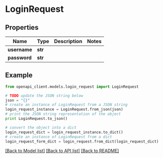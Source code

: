 # LoginRequest


## Properties
Name | Type | Description | Notes
------------ | ------------- | ------------- | -------------
**username** | **str** |  | 
**password** | **str** |  | 

## Example

```python
from openapi_client.models.login_request import LoginRequest

# TODO update the JSON string below
json = "{}"
# create an instance of LoginRequest from a JSON string
login_request_instance = LoginRequest.from_json(json)
# print the JSON string representation of the object
print LoginRequest.to_json()

# convert the object into a dict
login_request_dict = login_request_instance.to_dict()
# create an instance of LoginRequest from a dict
login_request_form_dict = login_request.from_dict(login_request_dict)
```
[[Back to Model list]](../README.md#documentation-for-models) [[Back to API list]](../README.md#documentation-for-api-endpoints) [[Back to README]](../README.md)


